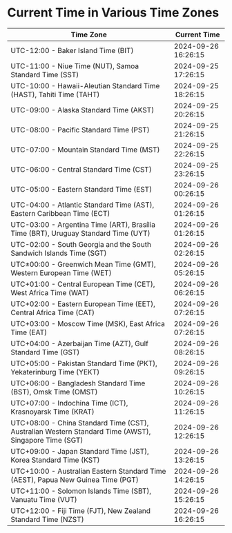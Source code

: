 # Current Time in Various Time Zones

| Time Zone | Current Time |
|-----------|--------------|
| UTC-12:00 - Baker Island Time (BIT) | 2024-09-26 16:26:15 |
| UTC-11:00 - Niue Time (NUT), Samoa Standard Time (SST) | 2024-09-25 17:26:15 |
| UTC-10:00 - Hawaii-Aleutian Standard Time (HAST), Tahiti Time (TAHT) | 2024-09-25 18:26:15 |
| UTC-09:00 - Alaska Standard Time (AKST) | 2024-09-25 20:26:15 |
| UTC-08:00 - Pacific Standard Time (PST) | 2024-09-25 21:26:15 |
| UTC-07:00 - Mountain Standard Time (MST) | 2024-09-25 22:26:15 |
| UTC-06:00 - Central Standard Time (CST) | 2024-09-25 23:26:15 |
| UTC-05:00 - Eastern Standard Time (EST) | 2024-09-26 00:26:15 |
| UTC-04:00 - Atlantic Standard Time (AST), Eastern Caribbean Time (ECT) | 2024-09-26 01:26:15 |
| UTC-03:00 - Argentina Time (ART), Brasília Time (BRT), Uruguay Standard Time (UYT) | 2024-09-26 01:26:15 |
| UTC-02:00 - South Georgia and the South Sandwich Islands Time (SGT) | 2024-09-26 02:26:15 |
| UTC±00:00 - Greenwich Mean Time (GMT), Western European Time (WET) | 2024-09-26 05:26:15 |
| UTC+01:00 - Central European Time (CET), West Africa Time (WAT) | 2024-09-26 06:26:15 |
| UTC+02:00 - Eastern European Time (EET), Central Africa Time (CAT) | 2024-09-26 07:26:15 |
| UTC+03:00 - Moscow Time (MSK), East Africa Time (EAT) | 2024-09-26 07:26:15 |
| UTC+04:00 - Azerbaijan Time (AZT), Gulf Standard Time (GST) | 2024-09-26 08:26:15 |
| UTC+05:00 - Pakistan Standard Time (PKT), Yekaterinburg Time (YEKT) | 2024-09-26 09:26:15 |
| UTC+06:00 - Bangladesh Standard Time (BST), Omsk Time (OMST) | 2024-09-26 10:26:15 |
| UTC+07:00 - Indochina Time (ICT), Krasnoyarsk Time (KRAT) | 2024-09-26 11:26:15 |
| UTC+08:00 - China Standard Time (CST), Australian Western Standard Time (AWST), Singapore Time (SGT) | 2024-09-26 12:26:15 |
| UTC+09:00 - Japan Standard Time (JST), Korea Standard Time (KST) | 2024-09-26 13:26:15 |
| UTC+10:00 - Australian Eastern Standard Time (AEST), Papua New Guinea Time (PGT) | 2024-09-26 14:26:15 |
| UTC+11:00 - Solomon Islands Time (SBT), Vanuatu Time (VUT) | 2024-09-26 15:26:15 |
| UTC+12:00 - Fiji Time (FJT), New Zealand Standard Time (NZST) | 2024-09-26 16:26:15 |

